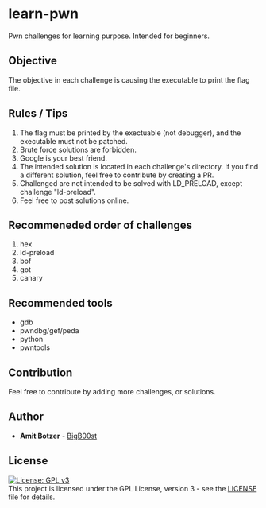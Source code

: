 # learn-pwn
Pwn challenges for learning purpose. Intended for beginners.

## Objective
The objective in each challenge is causing the executable to print the flag file.

## Rules / Tips
1. The flag must be printed by the exectuable (not debugger), and the executable must not be patched.
2. Brute force solutions are forbidden.
3. Google is your best friend.
4. The intended solution is located in each challenge's directory. If you find a different solution, feel free to contribute by creating a PR.
5. Challenged are not intended to be solved with LD_PRELOAD, except challenge "ld-preload".
6. Feel free to post solutions online.

## Recommeneded order of challenges
1. hex
2. ld-preload
3. bof
4. got
5. canary

## Recommended tools
 * gdb
 * pwndbg/gef/peda
 * python
 * pwntools 

## Contribution
Feel free to contribute by adding more challenges, or solutions.

## Author

* **Amit Botzer** - [BigB00st](https://github.com/BigB00st)

## License

[![License: GPL v3](https://img.shields.io/badge/License-GPLv3-blue.svg)](https://www.gnu.org/licenses/gpl-3.0)    
This project is licensed under the GPL License, version 3 - see the [LICENSE](LICENSE) file for details.
